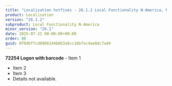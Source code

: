 ```yaml
---
title: "Localization hotfixes - 26.1.2 Local Functionality N-America, Release date July 31, 2025 - Hotfixes"
product: Localization
version: "26.1.2"
subproduct: Local Functionality N-America
minor_version: "26.1"
date: 2025-07-31 00:00:00+00:00
order: 80
guid: 0f9dbffcd0966144b663a6cc16bfecdae0dc7ad4
---
```


**72254 Logon with barcode** - Item 1- Item 2- Item 3- Details not available.
